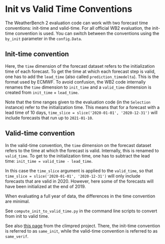 # Init vs Valid Time Conventions

The WeatherBench 2 evaluation code can work with two forecast time conventions: init-time and valid-time. For all official WB2 evaluation, the init-time convention is used. You can switch between the conventions using the `by_init` parameter in the `config.Data`.

## Init-time convention
Here, the `time` dimension of the forecast dataset refers to the initialization time of each forecast. To get the time at which each forecast step is valid, one has to add the `lead_time` (also called `prediction_timedelta`). This is the format used by ECMWF. To avoid confusion, the WB2 code internally renames the `time` dimension to `init_time` and a `valid_time` dimension is created from `init_time` + `lead_time`. 

Note that the time ranges given to the evaluation code (in the `Selection` instance) refer to the initialization time. This means that for a forecast with a lead time of 10 days, `time_slice = slice('2020-01-01', '2020-12-31')` will include forecasts that run up to `2021-01-10`. 


## Valid-time convention
In the valid-time convention, the `time` dimension on the forecast dataset refers to the time at which the forecast is valid. Internally, this is renamed to `valid_time`. To get to the initialization time, one has to subtract the lead time: `init_time = valid_time - lead_time`. 

In this case the `time_slice` argument is applied to the `valid_time`, so that `time_slice = slice('2020-01-01', '2020-12-31')` will only include forecasts that are valid in 2020. However, here some of the forecasts will have been initialized at the end of 2019.

When evaluating a full year of data, the differences in the time convention are minimal.

See `compute_init_to_valid_time.py` in the command line scripts to convert from init to valid time.

See also [this page](https://climpred.readthedocs.io/en/stable/alignment.html) from the climpred project. There, the init-time convention is referred to as `same_init`, while the valid-time convention is referred to as `same_verif`.


